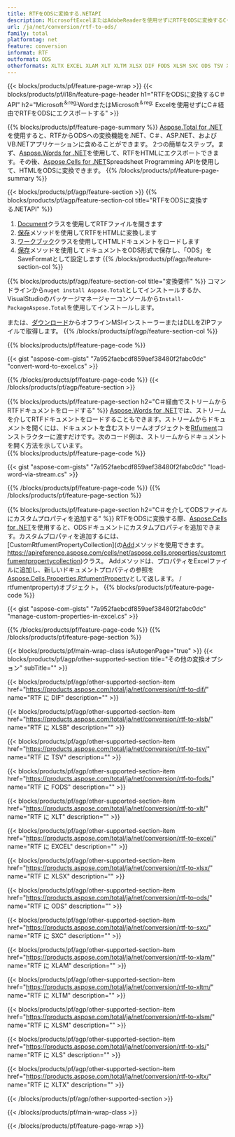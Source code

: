 ```yaml
---
title: RTFをODSに変換する.NETAPI
description: MicrosoftExcelまたはAdobeReaderを使用せずにRTFをODSに変換するC＃API
url: /ja/net/conversion/rtf-to-ods/
family: total
platformtag: net
feature: conversion
informat: RTF
outformat: ODS
otherformats: XLTX EXCEL XLAM XLT XLTM XLSX DIF FODS XLSM SXC ODS TSV XLS XLSB
---
```

{{< blocks/products/pf/feature-page-wrap >}}
{{< blocks/products/pf/i18n/feature-page-header h1="RTFをODSに変換するC＃API" h2="Microsoft<sup>＆reg;</sup>WordまたはMicrosoft<sup>＆reg;</sup> Excelを使用せずにC＃経由でRTFをODSにエクスポートする" >}}

{{% blocks/products/pf/feature-page-summary %}}
[Aspose.Total for .NET](https://products.aspose.com/total/net/)を使用すると、RTFからODSへの変換機能を.NET、C＃、ASP.NET、およびVB.NETアプリケーションに含めることができます。 2つの簡単なステップ。まず、[Aspose.Words for .NET](https://products.aspose.com/words/net/)を使用して、RTFをHTMLにエクスポートできます。その後、[Aspose.Cells for .NET](https://products.aspose.com/cells/net/)Spreadsheet Programming APIを使用して、HTMLをODSに変換できます。
{{% /blocks/products/pf/feature-page-summary  %}}

{{< blocks/products/pf/agp/feature-section >}}
{{% blocks/products/pf/agp/feature-section-col title="RTFをODSに変換する.NETAPI" %}}
1. [Document](https://apireference.aspose.com/words/net/aspose.words/rtfument)クラスを使用してRTFファイルを開きます
2. [保存](https://apireference.aspose.com/words/net/aspose.words.rtfument/save/methods/4)メソッドを使用してRTFをHTMLに変換します
3. [ワークブック](https://apireference.aspose.com/cells/net/aspose.cells/workbook)クラスを使用してHTMLドキュメントをロードします
4. [保存](https://apireference.aspose.com/cells/net/aspose.cells.workbook/save/methods/4)メソッドを使用してドキュメントをODS形式で保存し、「ODS」をSaveFormatとして設定します
{{% /blocks/products/pf/agp/feature-section-col %}}

{{% blocks/products/pf/agp/feature-section-col title="変換要件" %}}
コマンドラインから```nuget install Aspose.Total```としてインストールするか、VisualStudioのパッケージマネージャーコンソールから```Install-PackageAspose.Total```を使用してインストールします。

または、[ダウンロード](https://downloads.aspose.com/total/net)からオフラインMSIインストーラーまたはDLLをZIPファイルで取得します。
{{% /blocks/products/pf/agp/feature-section-col %}}

{{% blocks/products/pf/feature-page-code %}}

{{< gist "aspose-com-gists" "7a952faebcdf859aef38480f2fabc0dc" "convert-word-to-excel.cs" >}}


{{% /blocks/products/pf/feature-page-code %}}
{{< /blocks/products/pf/agp/feature-section >}}

{{% blocks/products/pf/feature-page-section  h2="C＃経由でストリームからRTFドキュメントをロードする" %}}
[Aspose.Words for .NET](https://products.aspose.com/words/net/)では、ストリームを介してRTFドキュメントをロードすることもできます。ストリームからドキュメントを開くには、ドキュメントを含むストリームオブジェクトを[Rtfument](https://apireference.aspose.com/words/net/aspose.words/rtfument)コンストラクターに渡すだけです。次のコード例は、ストリームからドキュメントを開く方法を示しています。  
{{% blocks/products/pf/feature-page-code %}}

{{< gist "aspose-com-gists" "7a952faebcdf859aef38480f2fabc0dc" "load-word-via-stream.cs" >}}

{{% /blocks/products/pf/feature-page-code  %}}
{{% /blocks/products/pf/feature-page-section %}}

{{% blocks/products/pf/feature-page-section  h2="C＃を介してODSファイルにカスタムプロパティを追加する" %}}
RTFをODSに変換する際、[Aspose.Cells for .NET](https://products.aspose.com/cells/net/)を使用すると、ODSドキュメントにカスタムプロパティを追加できます。カスタムプロパティを追加するには、[CustomRtfumentPropertyCollection](の[Add](https://apireference.aspose.com/cells/net/aspose.cells.properties/customrtfumentpropertycollection/methods/add/index)メソッドを使用できます。 https://apireference.aspose.com/cells/net/aspose.cells.properties/customrtfumentpropertycollection)クラス。 Addメソッドは、プロパティをExcelファイルに追加し、新しいドキュメントプロパティの参照を[Aspose.Cells.Properties.RtfumentProperty](https://apireference.aspose.com/cells/net/aspose.cells.properties)として返します。 / rtfumentproperty)オブジェクト。 
{{% blocks/products/pf/feature-page-code %}}

{{< gist "aspose-com-gists" "7a952faebcdf859aef38480f2fabc0dc" "manage-custom-properties-in-excel.cs" >}}

{{% /blocks/products/pf/feature-page-code  %}}
{{% /blocks/products/pf/feature-page-section %}}

{{< blocks/products/pf/main-wrap-class isAutogenPage="true" >}}
{{< blocks/products/pf/agp/other-supported-section title="その他の変換オプション" subTitle="" >}}

{{< blocks/products/pf/agp/other-supported-section-item href="https://products.aspose.com/total/ja/net/conversion/rtf-to-dif/" name="RTF に DIF" description="" >}}

{{< blocks/products/pf/agp/other-supported-section-item href="https://products.aspose.com/total/ja/net/conversion/rtf-to-xlsb/" name="RTF に XLSB" description="" >}}

{{< blocks/products/pf/agp/other-supported-section-item href="https://products.aspose.com/total/ja/net/conversion/rtf-to-tsv/" name="RTF に TSV" description="" >}}

{{< blocks/products/pf/agp/other-supported-section-item href="https://products.aspose.com/total/ja/net/conversion/rtf-to-fods/" name="RTF に FODS" description="" >}}

{{< blocks/products/pf/agp/other-supported-section-item href="https://products.aspose.com/total/ja/net/conversion/rtf-to-xlt/" name="RTF に XLT" description="" >}}

{{< blocks/products/pf/agp/other-supported-section-item href="https://products.aspose.com/total/ja/net/conversion/rtf-to-excel/" name="RTF に EXCEL" description="" >}}

{{< blocks/products/pf/agp/other-supported-section-item href="https://products.aspose.com/total/ja/net/conversion/rtf-to-xlsx/" name="RTF に XLSX" description="" >}}

{{< blocks/products/pf/agp/other-supported-section-item href="https://products.aspose.com/total/ja/net/conversion/rtf-to-ods/" name="RTF に ODS" description="" >}}

{{< blocks/products/pf/agp/other-supported-section-item href="https://products.aspose.com/total/ja/net/conversion/rtf-to-sxc/" name="RTF に SXC" description="" >}}

{{< blocks/products/pf/agp/other-supported-section-item href="https://products.aspose.com/total/ja/net/conversion/rtf-to-xlam/" name="RTF に XLAM" description="" >}}

{{< blocks/products/pf/agp/other-supported-section-item href="https://products.aspose.com/total/ja/net/conversion/rtf-to-xltm/" name="RTF に XLTM" description="" >}}

{{< blocks/products/pf/agp/other-supported-section-item href="https://products.aspose.com/total/ja/net/conversion/rtf-to-xlsm/" name="RTF に XLSM" description="" >}}

{{< blocks/products/pf/agp/other-supported-section-item href="https://products.aspose.com/total/ja/net/conversion/rtf-to-xls/" name="RTF に XLS" description="" >}}

{{< blocks/products/pf/agp/other-supported-section-item href="https://products.aspose.com/total/ja/net/conversion/rtf-to-xltx/" name="RTF に XLTX" description="" >}}



{{< /blocks/products/pf/agp/other-supported-section >}}

{{< /blocks/products/pf/main-wrap-class >}}

{{< /blocks/products/pf/feature-page-wrap >}}